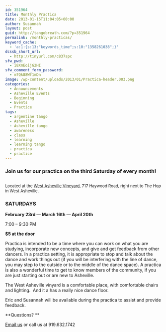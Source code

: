 ```yaml
---
id: 351964
title: Monthly Practica
date: 2013-01-15T11:04:05+00:00
author: Susannah
layout: post
guid: http://tangobreath.com/?p=351964
permalink: /monthly-practicas/
keyword_cache:
  - 'a:1:{s:13:"keywords_time";s:10:"1358261038";}'
dcssb_short_url:
  - http://tinyurl.com/c837spc
sfw_pwd:
  - i8XmEoijG2HI
sfw_comment_form_password:
  - m7Qk88Wf1mDn
image: /wp-content/uploads/2013/01/Practica-header.003.png
categories:
  - Announcements
  - Asheville Events
  - Beginning
  - Events
  - Practice
tags:
  - argentine tango
  - Asheville
  - Asheville tango
  - awareness
  - class
  - learning
  - learning tango
  - practica
  - practice
---
```

### Join us for our practica on the third Saturday of every month!

## <span class="Apple-style-span" style="font-size: 13px; font-weight: normal;">Located at the <a href="https://maps.google.com/maps?oe=utf-8&q=717+Haywood+Road,+Asheville+NC&ie=UTF-8&hq=&hnear=0x88598ced24a2c15b:0xb9fe319ba607243e,717+Haywood+Rd,+Asheville,+NC+28806&gl=us&ei=rX7wULr7E5Ks8QSM9oCABA&ved=0CDQQ8gEwAA" target="_blank">West Asheville Vineyard</a>, 717 Haywood Road, right next to The Hop in West Asheville.</span>

### SATURDAYS

**February 23rd &#8212; March 16th &#8212; April 20th**

7:00 &#8211; 9:30 PM

<!--more-->

**$5 at the door**

Practica is intended to be a time where you can work on what you are studying, incorporate new concepts, and give and get feedback from other dancers. In a practica setting, it is appropriate to stop and talk about the dance and work things out (if you will be interfering with the line of dance, you may step to the outside or to the middle of the dance space). A practica is also a wonderful time to get to know members of the community, if you are just starting out or are new to Asheville.

The West Asheville vinyard is a comfortable place, with comfortable chairs and lighting.  And it a has a really nice dance floor.

Eric and Susannah will be available during the practica to assist and provide feedback.

**Questions? **

<a title="Contact" href="http://tangobreath.com/contact/" target="_blank">Email us</a> or call us at 919.632.1742